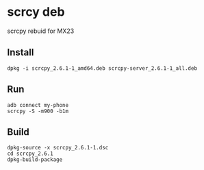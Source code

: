 # scrcy deb

scrcpy rebuid for MX23

  

## Install

```
dpkg -i scrcpy_2.6.1-1_amd64.deb scrcpy-server_2.6.1-1_all.deb
```

## Run

```
adb connect my-phone
scrcpy -S -m900 -b1m
```

## Build

```
dpkg-source -x scrcpy_2.6.1-1.dsc
cd scrcpy_2.6.1
dpkg-build-package
```

